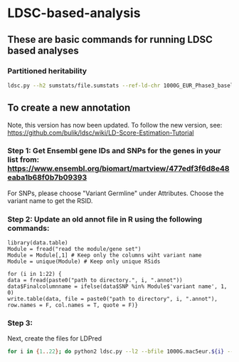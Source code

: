 # LDSC-based-analysis

## These are basic commands for running LDSC based analyses

### Partitioned heritability

```bash
ldsc.py --h2 sumstats/file.sumstats --ref-ld-chr 1000G_EUR_Phase3_baseline/baseline. --w-ld-chr weights_hm3_no_hla/weights. --overlap-annot --frqfile-chr 1000G_Phase3_frq/1000G.EUR.QC. --out results/file_baseline_parther
```


## To create a new annotation
Note, this version has now been updated. To follow the new version, see: https://github.com/bulik/ldsc/wiki/LD-Score-Estimation-Tutorial

### Step 1: Get Ensembl gene IDs and SNPs for the genes in your list from: https://www.ensembl.org/biomart/martview/477edf3f6d8e48eaba1b68f0b7b09393

For SNPs, please choose "Variant Germline" under Attributes. Choose the variant name to get the RSID. 

### Step 2: Update an old annot file in R using the following commands:

```{R}
library(data.table)
Module = fread("read the module/gene set")
Module = Module[,1] # Keep only the columns wiht variant name
Module = unique(Module) # Keep only unique RSids

for (i in 1:22) {
data = fread(paste0("path to directory.", i, ".annot"))
data$Finalcolumnname = ifelse(data$SNP %in% Module$'variant name', 1, 0)
write.table(data, file = paste0("path to directory", i, ".annot"), row.names = F, col.names = T, quote = F)}
```

### Step 3:
Next, create the files for LDPred

```bash
for i in {1..22}; do python2 ldsc.py --l2 --bfile 1000G.mac5eur.${i} --ld-wind-cm 1 --annot GTexmagenta.${i}.annot --out GTexmagenta.${i} --print-snps hm.$i{i}.snp; done

```



